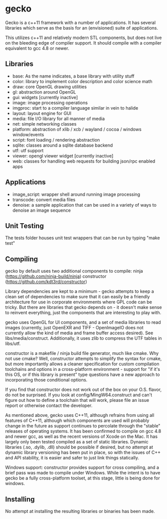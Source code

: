 gecko
=====

Gecko is a c++11 framework with a number of applications. It has
several libraries which serve as the basis for an (envisioned) suite
of applications.

This utilizes c++11 and relatively modern STL components, but does not
live on the bleeding edge of compiler support. It should compile with
a compiler equivalent to gcc 4.8 or newer.

Libraries
---------

- base: As the name indicates, a base library with utility stuff
- color: library to implement color description and color science math
- draw: core OpenGL drawing utilities
- gl: abstraction around OpenGL
- gui: widgets [currently inactive]
- image: image processing operations
- imgproc: start to a compiler language similar in vein to halide
- layout: layout engine for GUI
- media: file I/O library for all manner of media
- net: simple networking classes
- platform: abstraction of xlib / xcb / wayland / cocoa / windows window/events
- script: font loading / rendering abstraction
- sqlite: classes around a sqlite database backend
- utf: utf support
- viewer: opengl viewer widget [currently inactive]
- web: classes for handling web requests for building json/rpc enabled apps

Applications
------------

- image_script: wrapper shell around running image processing
- transcode: convert media files
- denoise: a sample application that can be used in a variety of ways
to denoise an image sequence

Unit Testing
------------

The tests folder houses unit test wrappers that can be run by typing
"make test"

Compiling
---------

gecko by default uses two additional components to compile:
ninja (https://github.com/ninja-build/ninja)
constructor (https://github.com/kdt3rd/constructor)

Library dependencies are kept to a minimum - gecko attempts to keep a
clean set of dependencies to make sure that it can easily be a
friendly architecture for use in corporate environments where GPL code
can be tricky. But there are libraries that gecko depends on - it
doesn't make sense to reinvent everything, just the components that
are interesting to play with.

gecko uses OpenGL for UI components, and a set of media libraries to
read images (currently, just OpenEXR and TIFF - OpenImageIO does not
currently allow the kind of media and frame buffer access
desired). See libs/media/construct. Additionally, it uses zlib to
compress the UTF tables in libs/utf.

constructor is a makefile / ninja build file generator, much like
cmake. Why not use cmake? Well, constructor attempts to simplify the
syntax for cmake, but more importantly allows a cleaner specification
for custom compilation toolchains and options in a cross-platform
environment - support for "if it's this OS, or if this library is
present" type questions have a new approach to incorporating those
conditional options.

If you find that constructor does not work out of the box on your
O.S. flavor, do not be surprised. If you look at
config/MingW64.construct and can't figure out how to define a
toolchain that will work, please file an issue report or otherwise
contact the developer.

As mentioned above, gecko uses C++11, although refrains from using all
features of C++11, although which components are used will probably
change in the future as support continues to percolate through the
"stable" releases of operating systems. It has been confirmed to
compile on gcc 4.8 and newer gcc, as well as the recent versions of
Xcode on the Mac. It has largely only been tested compiled as a set of
static libraries. Dynamic libraries (.so, .dylib, .dll) should be
possible if desired, but no attempt at dynamic library versioning has
been put in place, so with the issues of C++ and API stability, it is
easier and safer to just link things statically.

Windows support: constructor provides support for cross compiling, and
  a brief pass was made to compile under Windows. While the intent is
  to have gecko be a fully cross-platform toolset, at this stage,
  little is being done for windows.

Installing
----------

No attempt at installing the resulting libraries or binaries has been made.

